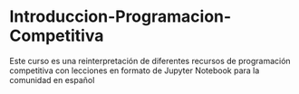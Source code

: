 # Introduccion-Programacion-Competitiva
Este curso es una reinterpretación de diferentes recursos de programación competitiva con lecciones en formato de Jupyter Notebook para la comunidad en español
